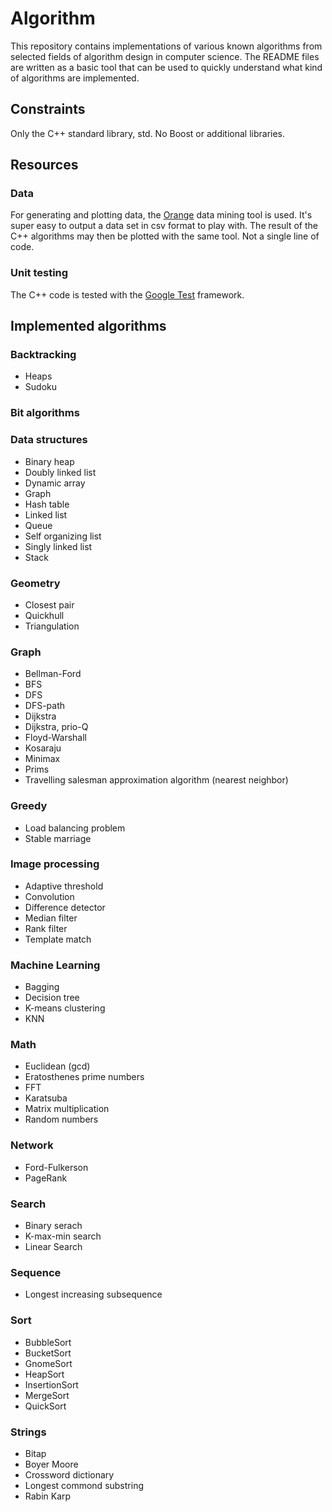 Algorithm
===============================
This repository contains implementations of various known algorithms from selected fields of algorithm design in computer science. The README files are written as a basic tool that can be used to quickly understand what kind of algorithms are implemented.  

## Constraints
Only the C++ standard library, std. No Boost or additional libraries.

## Resources

### Data
For generating and plotting data, the [Orange](https://orange.biolab.si) data mining tool is used. It's super easy to 
output a data set in csv format to play with. The result of the C++ algorithms may then be plotted with the 
same tool. Not a single line of code.

### Unit testing
The C++ code is tested with the [Google Test](https://github.com/google/googletest) framework.

## Implemented algorithms

### Backtracking
* Heaps
* Sudoku

### Bit algorithms

### Data structures
* Binary heap
* Doubly linked list
* Dynamic array
* Graph
* Hash table
* Linked list
* Queue
* Self organizing list
* Singly linked list
* Stack

### Geometry
* Closest pair
* Quickhull
* Triangulation

### Graph
* Bellman-Ford
* BFS
* DFS
* DFS-path
* Dijkstra
* Dijkstra, prio-Q
* Floyd-Warshall
* Kosaraju
* Minimax
* Prims
* Travelling salesman approximation algorithm (nearest neighbor)

### Greedy
* Load balancing problem
* Stable marriage

### Image processing
* Adaptive threshold
* Convolution
* Difference detector 
* Median filter
* Rank filter
* Template match

### Machine Learning
* Bagging
* Decision tree
* K-means clustering
* KNN

### Math
* Euclidean (gcd)
* Eratosthenes prime numbers
* FFT
* Karatsuba
* Matrix multiplication
* Random numbers

### Network
* Ford-Fulkerson
* PageRank

### Search
* Binary serach
* K-max-min search
* Linear Search

### Sequence
* Longest increasing subsequence

### Sort
* BubbleSort
* BucketSort
* GnomeSort
* HeapSort
* InsertionSort
* MergeSort
* QuickSort

### Strings
* Bitap
* Boyer Moore
* Crossword dictionary
* Longest commond substring
* Rabin Karp
